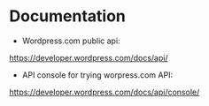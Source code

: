 Documentation
====================

* Wordpress.com public api:

https://developer.wordpress.com/docs/api/

* API console for trying worpress.com API:

https://developer.wordpress.com/docs/api/console/
